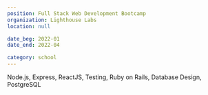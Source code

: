 ```yaml
---
position: Full Stack Web Development Bootcamp
organization: Lighthouse Labs
location: null

date_beg: 2022-01
date_end: 2022-04

category: school
---
```


Node.js, Express, ReactJS, Testing, Ruby on Rails, Database Design, PostgreSQL
